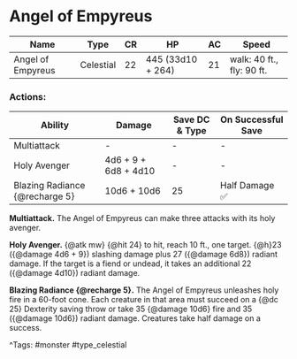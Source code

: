 # Angel of Empyreus

| Name | Type | CR | HP | AC | Speed |
|------|------|----|----|----|-------|
| Angel of Empyreus | Celestial | 22 | 445 (33d10 + 264) | 21 | walk: 40 ft., fly: 90 ft. |

### Actions:

| Ability | Damage | Save DC & Type | On Successful Save |
|---------|--------|----------------|--------------------|
| Multiattack | - | - | - |
| Holy Avenger | 4d6 + 9 + 6d8 + 4d10 | - | - |
| Blazing Radiance {@recharge 5} | 10d6 + 10d6 | 25 | Half Damage ✅ |


**Multiattack.** The Angel of Empyreus can make three attacks with its holy avenger.

**Holy Avenger.** {@atk mw} {@hit 24} to hit, reach 10 ft., one target. {@h}23 ({@damage 4d6 + 9}) slashing damage plus 27 ({@damage 6d8}) radiant damage. If the target is a fiend or undead, it takes an additional 22 ({@damage 4d10}) radiant damage.

**Blazing Radiance {@recharge 5}.** The Angel of Empyreus unleashes holy fire in a 60-foot cone. Each creature in that area must succeed on a {@dc 25} Dexterity saving throw or take 35 {@damage 10d6} fire and 35 ({@damage 10d6}) radiant damage. Creatures take half damage on a success.

^Tags: #monster #type_celestial